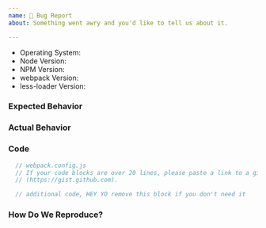 ```yaml
---
name: 🐛 Bug Report
about: Something went awry and you'd like to tell us about it.

---
```


<!--
  Issues are so 🔥

  If you remove or skip this template, you'll make the 🐼 sad and the mighty god
  of Github will appear and pile-drive the close button from a great height
  while making animal noises.

  👉🏽 Need support, advice, or help? Don't open an issue!
  Head to StackOverflow or https://gitter.im/webpack/webpack.
-->

* Operating System:
* Node Version:
* NPM Version:
* webpack Version:
* less-loader Version:

### Expected Behavior

<!-- Remove this section if not reporting a bug or modification request. -->

### Actual Behavior

<!-- Remove this section if not reporting a bug or modification request. -->

### Code

```js
  // webpack.config.js
  // If your code blocks are over 20 lines, please paste a link to a gist
  // (https://gist.github.com).
```

```js
  // additional code, HEY YO remove this block if you don't need it
```

### How Do We Reproduce?

<!--
  Remove this section if not reporting a bug.

  If your webpack config is over 50 lines long, please provide a URL to a repo
  for your beefy 🍖 app that we can use to reproduce.
-->